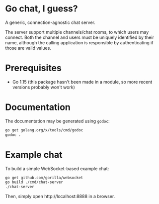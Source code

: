 # Go chat, I guess?

A generic, connection-agnostic chat server.

The server support multiple channels/chat rooms, to which users may
connect. Both the channel and users must be uniquely identified by their
name, although the calling application is responsible by authenticating if
those are valid values.

# Prerequisites

* Go 1.15 (this package hasn't been made in a module, so more recent versions probably won't work)

# Documentation

The documentation may be generated using `godoc`:

```bash
go get golang.org/x/tools/cmd/godoc
godoc .
```

# Example chat

To build a simple WebSocket-based example chat:

```bash
go get github.com/gorilla/websocket
go build ./cmd/chat-server
./chat-server
```

Then, simply open http://localhost:8888 in a browser.
